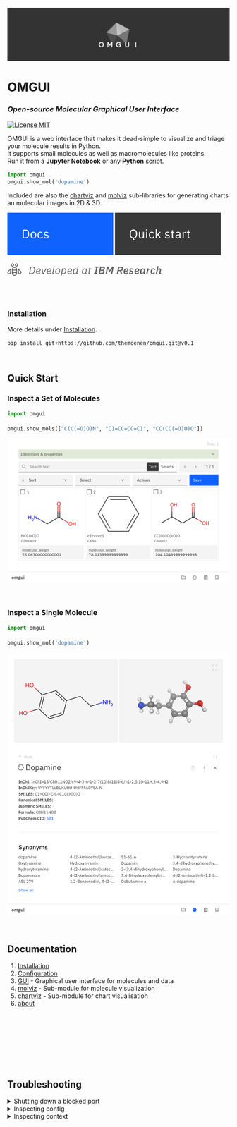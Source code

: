 ![omgui](docs/assets/omgui-header.webp)

# OMGUI

### _Open-source Molecular Graphical User Interface_

<!-- [![PyPI - Python Version](https://img.shields.io/pypi/pyversions/omgui)](https://pypi.org/project/omgui/) -->
<!-- [![PyPI version](https://img.shields.io/pypi/v/omgui)](https://pypi.org/project/omgui/) -->
<!-- ![Static Badge](https://img.shields.io/badge/IBM-Research-0F62FE?style=for-the-badge) -->

[![License MIT](https://img.shields.io/github/license/acceleratedscience/openad-toolkit?style=flat-square)](https://opensource.org/licenses/MIT)

<!-- [![License MIT](https://img.shields.io/pypi/frameworkversions/jupyterlab/omgui)](https://jupyter.org/) -->

OMGUI is a web interface that makes it dead-simple to visualize and triage your molecule results in Python.  
It supports small molecules as well as macromolecules like proteins.  
Run it from a **Jupyter Notebook** or any **Python** script.

```python
import omgui
omgui.show_mol('dopamine')
```

Included are also the [chartviz](docs/chartviz.md) and [molviz](docs/molviz.md) sub-libraries for generating charts an molecular images in 2D & 3D.

[![Documentation](docs/assets/btn-docs.svg)](#documentation)
[![Quick start](docs/assets/btn-quick-start.svg)](#quick-start)

![IBM Research](docs/assets/dev-at-ibm-research.svg)

<br><br>

### Installation

More details under [Installation](docs/installation.md).

```shell
pip install git+https://github.com/themoenen/omgui.git@v0.1
```

<br>

## Quick Start

### Inspect a Set of Molecules

```python
import omgui

omgui.show_mols(["C(C(=O)O)N", "C1=CC=CC=C1", "CC(CC(=O)O)O"])
```

<kbd><img src="docs/assets/gui-molset.png" /></kbd>

<br>

### Inspect a Single Molecule

```python
import omgui

omgui.show_mol('dopamine')
```

<kbd><img src="docs/assets/gui-molecule.png" /></kbd>

<br>

## Documentation

1.  [Installation](installation.md)
1.  [Configuration](config.md)
1.  [GUI](gui.md) - Graphical user interface for molecules and data
1.  [molviz](molviz.md) - Sub-module for molecule visualization
1.  [chartviz](chartviz.md) - Sub-module for chart visualisation
1.  [about](about.md)

<br><br><br><br><br><br><br>

## Troubleshooting

<!-- Blocker port -->
<details>
<summary>Shutting down a blocked port</summary>
<br>

> If the OMGUI server didn't shut down properly and is occupying a port, you can shut it down by visiting:
>
> ```
> http://localhost:8024/shutdown
> ```
>
> If this didn't work, you can always run: `kill -9 $(lsof -ti:8024)`

</details>

<!-- Inspect config -->
<details>
<summary>Inspecting config</summary>
<br>

> To get an overview of your current configuration including the source of each value, you can run:
>
> ```python
> from omgui import config
>
> config.report()
> ```
>
> For more, visit [config documentation](docs/config.md)

</details>

<details>
<summary>Inspecting context</summary>
<br>

> To debug your current context (which sets your workspace), you can run:
>
> ```
> import omgui
>
> omgui.get_context()
> ```

</details>
